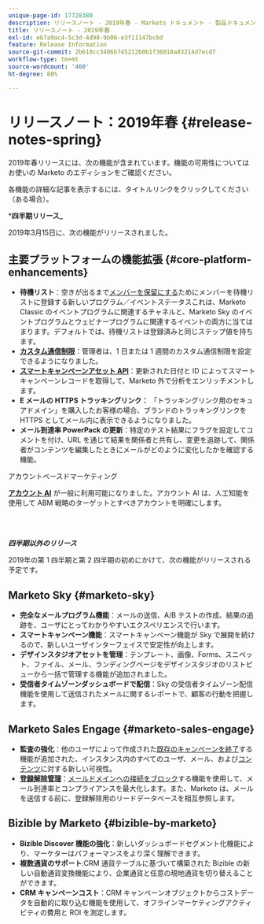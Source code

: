 ```yaml
---
unique-page-id: 17728380
description: リリースノート - 2019年春 - Marketo ドキュメント - 製品ドキュメント
title: リリースノート - 2019年春
exl-id: eb7a9ac4-5c3d-4d98-9b06-e3f11147bc6d
feature: Release Information
source-git-commit: 2b610cc3486b745212b0b1f36018a83214d7ecd7
workflow-type: tm+mt
source-wordcount: '460'
ht-degree: 88%

---
```


# リリースノート：2019年春 {#release-notes-spring}

2019年春リリースには、次の機能が含まれています。機能の可用性についてはお使いの Marketo のエディションをご確認ください。

各機能の詳細な記事を表示するには、タイトルリンクをクリックしてください（ある場合）。

***四半期リリース_**

2019年3月15日に、次の機能がリリースされました。

## 主要プラットフォームの機能拡張 {#core-platform-enhancements}

* **待機リスト**：空きが出るまで[メンバーを保留にする](/help/marketo/product-docs/core-marketo-concepts/smart-campaigns/program-flow-actions/change-program-status.md)ためにメンバーを待機リストに登録する新しいプログラム／イベントステータスこれは、Marketo Classic のイベントプログラムに関連するチャネルと、Marketo Sky のイベントプログラムとウェビナープログラムに関連するイベントの両方に当てはまります。デフォルトでは、待機リストは登録済みと同じステップ値を持ちます。
* **[カスタム通信制限](/help/marketo/product-docs/administration/email-setup/enable-communication-limits.md)**：管理者は、1 日または 1 週間のカスタム通信制限を設定できるようになりました。
* **[スマートキャンペーンアセット API](https://experienceleague.adobe.com/en/docs/marketo-developer/marketo/rest/assets/smart-campaigns)**：更新された日付と ID によってスマートキャンペーンレコードを取得して、Marketo 外で分析をエンリッチメントします。
* **E メールの HTTPS トラッキングリンク：** 「トラッキングリンク用のセキュアドメイン」を購入したお客様の場合、ブランドのトラッキングリンクを HTTPS としてメール内に表示できるようになりました。
* **メール到達率 PowerPack の更新**：特定のテスト結果にフラグを設定してコメントを付け、URL を通じて結果を関係者と共有し、変更を追跡して、関係者がコンテンツを編集したときにメールがどのように変化したかを確認する機能。

アカウントベースドマーケティング

**[アカウント AI](/help/marketo/product-docs/target-account-management/account-profiling/account-profiling-ranking-and-tuning.md)** が一般に利用可能になりました。アカウント AI は、人工知能を使用して ABM 戦略のターゲットとすべきアカウントを明確にします。

<br> 

**_四半期以外のリリース_**

2019年の第 1 四半期と第 2 四半期の初めにかけて、次の機能がリリースされる予定です。

## Marketo Sky {#marketo-sky}

* **完全なメールプログラム機能**：メールの送信、A/B テストの作成、結果の追跡を、ユーザにとってわかりやすいエクスペリエンスで行います。
* **スマートキャンペーン機能**：スマートキャンペーン機能が Sky で展開を続けるので、新しいユーザインターフェイスで安定性が向上します。
* **デザインスタジオアセットを管理**：テンプレート、画像、Forms、スニペット、ファイル、メール、ランディングページをデザインスタジオのリストビューから一括で管理する機能が追加されました。
* **受信者タイムゾーンダッシュボードで配信**：Sky の受信者タイムゾーン配信機能を使用して送信されたメールに関するレポートで、顧客の行動を把握します。

## Marketo Sales Engage {#marketo-sales-engage}

* **監査の強化**：他のユーザによって作成された[既存のキャンペーンを終了](/help/marketo/product-docs/marketo-sales-connect/campaigns/view-campaigns-list-as-another-user.md)する機能が追加された、インスタンス内のすべてのユーザ、メール、および[コンテンツ](/help/marketo/product-docs/marketo-sales-connect/templates/view-template-list-as-another-user.md)に対する新しい可視性。
* **[登録解除管理](/help/marketo/product-docs/marketo-sales-connect/email/unsubscribes/marketo-unsubscribe-check.md)**：[メールドメインへの接続をブロック](/help/marketo/product-docs/marketo-sales-connect/admin/blocked-domains.md)する機能を使用して、メール到達率とコンプライアンスを最大化します。また、Marketo は、メールを送信する前に、登録解除用のリードデータベースを相互参照します。

## Bizible by Marketo {#bizible-by-marketo}

* **Bizible Discover 機能の強化**：新しいダッシュボードセグメント化機能により、マーケターはパフォーマンスをより深く理解できます。
* **複数通貨のサポート**:CRM 通貨テーブルに基づいて構築された Bizible の新しい自動通貨変換機能により、企業通貨と任意の現地通貨を切り替えることができます。
* **CRM キャンペーンコスト**：CRM キャンペーンオブジェクトからコストデータを自動的に取り込む機能を使用して、オフラインマーケティングアクティビティの費用と ROI を測定します。
